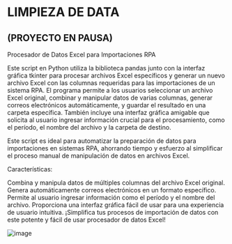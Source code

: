 # LIMPIEZA DE DATA
## (PROYECTO EN PAUSA)
Procesador de Datos Excel para Importaciones RPA

Este script en Python utiliza la biblioteca pandas junto con la interfaz gráfica tkinter para procesar archivos Excel específicos y generar un nuevo archivo Excel con las columnas requeridas para las importaciones de un sistema RPA. El programa permite a los usuarios seleccionar un archivo Excel original, combinar y manipular datos de varias columnas, generar correos electrónicos automáticamente, y guardar el resultado en una carpeta específica. También incluye una interfaz gráfica amigable que solicita al usuario ingresar información crucial para el procesamiento, como el período, el nombre del archivo y la carpeta de destino.

Este script es ideal para automatizar la preparación de datos para importaciones en sistemas RPA, ahorrando tiempo y esfuerzo al simplificar el proceso manual de manipulación de datos en archivos Excel.

Características:

Combina y manipula datos de múltiples columnas del archivo Excel original.
Genera automáticamente correos electrónicos en un formato específico.
Permite al usuario ingresar información como el período y el nombre del archivo.
Proporciona una interfaz gráfica fácil de usar para una experiencia de usuario intuitiva.
¡Simplifica tus procesos de importación de datos con este potente y fácil de usar procesador de datos Excel!

![image](https://github.com/Alexcapo2022/RPA_IMPORTACIONES/assets/98053517/8fed6959-b081-485c-889b-1f20d2257e14)
